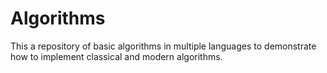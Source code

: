 # Algorithms
This a repository of basic algorithms in multiple languages to demonstrate how to implement classical and modern algorithms.

